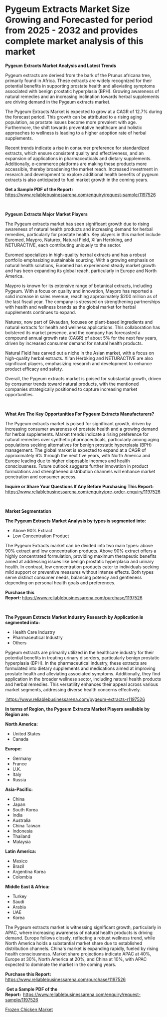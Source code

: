 <p><h1>Pygeum Extracts Market Size Growing and Forecasted for period from 2025 - 2032 and provides complete market analysis of this market</h1></p><p><strong>Pygeum Extracts Market Analysis and Latest Trends</strong></p>
<p><p>Pygeum extracts are derived from the bark of the Prunus africana tree, primarily found in Africa. These extracts are widely recognized for their potential benefits in supporting prostate health and alleviating symptoms associated with benign prostatic hyperplasia (BPH). Growing awareness of natural remedies and an increasing inclination towards herbal supplements are driving demand in the Pygeum extracts market.</p><p>The Pygeum Extracts Market is expected to grow at a CAGR of 12.7% during the forecast period. This growth can be attributed to a rising aging population, as prostate issues become more prevalent with age. Furthermore, the shift towards preventative healthcare and holistic approaches to wellness is leading to a higher adoption rate of herbal supplements. </p><p>Recent trends indicate a rise in consumer preference for standardized extracts, which ensure consistent quality and effectiveness, and an expansion of applications in pharmaceuticals and dietary supplements. Additionally, e-commerce platforms are making these products more accessible, thereby broadening the market reach. Increased investment in research and development to explore additional health benefits of pygeum extracts is also anticipated to fuel market growth in the coming years.</p></p>
<p><strong>Get a Sample PDF of the Report:&nbsp;</strong> <a href="https://www.reliablebusinessarena.com/enquiry/request-sample/1197526?utm_campaign=2335&utm_medium=2&utm_source=Github&utm_content=ia&utm_term=14022025&utm_id=pygeum-extracts">https://www.reliablebusinessarena.com/enquiry/request-sample/1197526</a></p>
<p>&nbsp;</p>
<p><strong>Pygeum Extracts Major Market Players</strong></p>
<p><p>The Pygeum extracts market has seen significant growth due to rising awareness of natural health products and increasing demand for herbal remedies, particularly for prostate health. Key players in this market include Euromed, Maypro, Naturex, Natural Field, Xi'an Herbking, and NETURACTIVE, each contributing uniquely to the sector.</p><p>Euromed specializes in high-quality herbal extracts and has a robust portfolio emphasizing sustainable sourcing. With a growing emphasis on natural health solutions, Euromed has experienced steady market growth and has been expanding its global reach, particularly in Europe and North America.</p><p>Maypro is known for its extensive range of botanical extracts, including Pygeum. With a focus on quality and innovation, Maypro has reported a solid increase in sales revenue, reaching approximately $200 million as of the last fiscal year. The company is stressed on strengthening partnerships with health and wellness brands as the global market for herbal supplements continues to expand.</p><p>Naturex, now part of Givaudan, focuses on plant-based ingredients and natural extracts for health and wellness applications. This collaboration has bolstered its market presence, and the company has forecasted a compound annual growth rate (CAGR) of about 5% for the next few years, driven by increased consumer demand for natural health products.</p><p>Natural Field has carved out a niche in the Asian market, with a focus on high-quality herbal extracts. Xi'an Herbking and NETURACTIVE are also significant players, emphasizing research and development to enhance product efficacy and safety.</p><p>Overall, the Pygeum extracts market is poised for substantial growth, driven by consumer trends toward natural products, with the mentioned companies strategically positioned to capture increasing market opportunities.</p></p>
<p>&nbsp;</p>
<p><strong>What Are The Key Opportunities For Pygeum Extracts Manufacturers?</strong></p>
<p><p>The Pygeum extracts market is poised for significant growth, driven by increasing consumer awareness of prostate health and a growing demand for herbal supplements. Market trends indicate a rising preference for natural remedies over synthetic pharmaceuticals, particularly among aging populations seeking alternatives for benign prostatic hyperplasia (BPH) management. The global market is expected to expand at a CAGR of approximately 6% through the next five years, with North America and Europe leading due to higher disposable incomes and health consciousness. Future outlook suggests further innovation in product formulations and strengthened distribution channels will enhance market penetration and consumer access.</p></p>
<p><strong>Inquire or Share Your Questions If Any Before Purchasing This Report:</strong> <a href="https://www.reliablebusinessarena.com/enquiry/pre-order-enquiry/1197526?utm_campaign=2335&utm_medium=2&utm_source=Github&utm_content=ia&utm_term=14022025&utm_id=pygeum-extracts">https://www.reliablebusinessarena.com/enquiry/pre-order-enquiry/1197526</a></p>
<p>&nbsp;</p>
<p><strong>Market Segmentation</strong></p>
<p><strong>The Pygeum Extracts Market Analysis by types is segmented into:</strong></p>
<p><ul><li>Above 90% Extract</li><li>Low Concentration Product</li></ul></p>
<p><p>The Pygeum Extracts market can be divided into two main types: above 90% extract and low concentration products. Above 90% extract offers a highly concentrated formulation, providing maximum therapeutic benefits aimed at addressing issues like benign prostatic hyperplasia and urinary health. In contrast, low concentration products cater to individuals seeking mild support or preventive measures without intense effects. Both types serve distinct consumer needs, balancing potency and gentleness depending on personal health goals and preferences.</p></p>
<p><strong>Purchase this Report:&nbsp;</strong><a href="https://www.reliablebusinessarena.com/purchase/1197526?utm_campaign=2335&utm_medium=2&utm_source=Github&utm_content=ia&utm_term=14022025&utm_id=pygeum-extracts">https://www.reliablebusinessarena.com/purchase/1197526</a></p>
<p>&nbsp;</p>
<p><strong>The Pygeum Extracts Market Industry Research by Application is segmented into:</strong></p>
<p><ul><li>Health Care Industry</li><li>Pharmaceutical Industry</li><li>Others</li></ul></p>
<p><p>Pygeum extracts are primarily utilized in the healthcare industry for their potential benefits in treating urinary disorders, particularly benign prostatic hyperplasia (BPH). In the pharmaceutical industry, these extracts are formulated into dietary supplements and medications aimed at improving prostate health and alleviating associated symptoms. Additionally, they find application in the broader wellness sector, including natural health products and herbal remedies. This versatility enhances their appeal across various market segments, addressing diverse health concerns effectively.</p></p>
<p><a href="https://www.reliablebusinessarena.com/pygeum-extracts-r1197526?utm_campaign=2335&utm_medium=2&utm_source=Github&utm_content=ia&utm_term=14022025&utm_id=pygeum-extracts">&nbsp;https://www.reliablebusinessarena.com/pygeum-extracts-r1197526</a></p>
<p><strong>In terms of Region, the Pygeum Extracts Market Players available by Region are:</strong></p>
<p>
    <p> <strong> North America: </strong>
        <ul>
            <li>United States</li>
            <li>Canada</li>
        </ul>
        </p> 
    <p> <strong> Europe: </strong>
        <ul>
            <li>Germany</li>
            <li>France</li>
            <li>U.K.</li>
            <li>Italy</li>
            <li>Russia</li>
        </ul>
        </p> 
    <p> <strong> Asia-Pacific: </strong>
        <ul>
            <li>China</li>
            <li>Japan</li>
            <li>South Korea</li>
            <li>India</li>
            <li>Australia</li>
            <li>China Taiwan</li>
            <li>Indonesia</li>
            <li>Thailand</li>
            <li>Malaysia</li>
        </ul>
        </p> 
    <p> <strong> Latin America: </strong>
        <ul>
            <li>Mexico</li>
            <li>Brazil</li>
            <li>Argentina Korea</li>
            <li>Colombia</li>
        </ul>
        </p> 
    <p> <strong> Middle East & Africa: </strong>
        <ul>
            <li>Turkey</li>
            <li>Saudi</li>
            <li>Arabia</li>
            <li>UAE</li>
            <li>Korea</li>
        </ul>
    </p>
    </p>
<p><p>The Pygeum extracts market is witnessing significant growth, particularly in APAC, where increasing awareness of natural health products is driving demand. Europe follows closely, reflecting a robust wellness trend, while North America holds a substantial market share due to established distribution channels. China's market is expanding rapidly, fueled by rising health consciousness. Market share projections indicate APAC at 40%, Europe at 30%, North America at 20%, and China at 10%, with APAC expected to dominate the market in the coming years.</p></p>
<p><strong>Purchase this Report: </strong><a href="https://www.reliablebusinessarena.com/purchase/1197526?utm_campaign=2335&utm_medium=2&utm_source=Github&utm_content=ia&utm_term=14022025&utm_id=pygeum-extracts">https://www.reliablebusinessarena.com/purchase/1197526</a></p>
<p>&nbsp;<strong>Get a Sample PDF of the Report:&nbsp;&nbsp;</strong><a href="https://www.reliablebusinessarena.com/enquiry/request-sample/1197526?utm_campaign=2335&utm_medium=2&utm_source=Github&utm_content=ia&utm_term=14022025&utm_id=pygeum-extracts">https://www.reliablebusinessarena.com/enquiry/request-sample/1197526</a></p>
<p><strong></strong></p>
<p><p><a href="https://github.com/mezokathleen834/Market-Research-Report-List-1/blob/main/frozen-chicken-market.md?utm_campaign=2335&utm_medium=2&utm_source=Github&utm_content=ia&utm_term=14022025&utm_id=pygeum-extracts">Frozen Chicken Market</a></p></p>